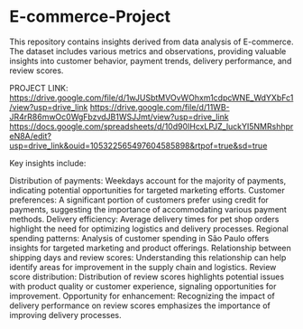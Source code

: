 # E-commerce-Project
This repository contains insights derived from data analysis of E-commerce. The dataset includes various metrics and observations, providing valuable insights into customer behavior, payment trends, delivery performance, and review scores.

PROJECT LINK: https://drive.google.com/file/d/1wJUSbtMVOvWOhxm1cdpcWNE_WdYXbFc1/view?usp=drive_link
              https://drive.google.com/file/d/11WB-JR4rR86mwOc0WgFbzvdJB1WSJJmt/view?usp=drive_link
              https://docs.google.com/spreadsheets/d/10d90IHcxLPJZ_luckYI5NMRshhpreN8A/edit?usp=drive_link&ouid=105322565497604585898&rtpof=true&sd=true
              
Key insights include:

Distribution of payments: Weekdays account for the majority of payments, indicating potential opportunities for targeted marketing efforts.
Customer preferences: A significant portion of customers prefer using credit for payments, suggesting the importance of accommodating various payment methods.
Delivery efficiency: Average delivery times for pet shop orders highlight the need for optimizing logistics and delivery processes.
Regional spending patterns: Analysis of customer spending in São Paulo offers insights for targeted marketing and product offerings.
Relationship between shipping days and review scores: Understanding this relationship can help identify areas for improvement in the supply chain and logistics.
Review score distribution: Distribution of review scores highlights potential issues with product quality or customer experience, signaling opportunities for improvement.
Opportunity for enhancement: Recognizing the impact of delivery performance on review scores emphasizes the importance of improving delivery processes.

